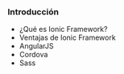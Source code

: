 ### Introducción

- ¿Qué es Ionic Framework?
- Ventajas de Ionic Framework
- AngularJS
- Cordova
- Sass
